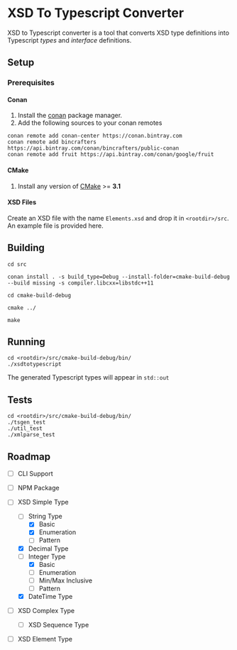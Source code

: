 # XSD To Typescript Converter

XSD to Typescript converter is a tool that converts XSD type definitions into Typescript _types_ and _interface_ definitions.

## Setup

### Prerequisites

#### Conan

1. Install the [conan](https://docs.conan.io/en/latest/installation.html) package manager.
2. Add the following sources to your conan remotes

```
conan remote add conan-center https://conan.bintray.com
conan remote add bincrafters https://api.bintray.com/conan/bincrafters/public-conan
conan remote add fruit https://api.bintray.com/conan/google/fruit
```

#### CMake

1. Install any version of [CMake](https://cmake.org/download/) >= **3.1**

#### XSD Files

Create an XSD file with the name `Elements.xsd` and drop it in `<rootdir>/src`. An example file is provided here.

## Building

```
cd src

conan install . -s build_type=Debug --install-folder=cmake-build-debug --build missing -s compiler.libcxx=libstdc++11

cd cmake-build-debug

cmake ../

make
```

## Running

```
cd <rootdir>/src/cmake-build-debug/bin/
./xsdtotypescript
```

The generated Typescript types will appear in `std::out`

## Tests

```
cd <rootdir>/src/cmake-build-debug/bin/
./tsgen_test
./util_test
./xmlparse_test
```

## Roadmap

- [ ] CLI Support
- [ ] NPM Package

- [ ] XSD Simple Type
  - [ ] String Type
    - [x] Basic
    - [x] Enumeration
    - [ ] Pattern
  - [x] Decimal Type
  - [ ] Integer Type
    - [x] Basic
    - [ ] Enumeration
    - [ ] Min/Max Inclusive
    - [ ] Pattern
  - [x] DateTime Type
- [ ] XSD Complex Type
  - [ ] XSD Sequence Type
- [ ] XSD Element Type
